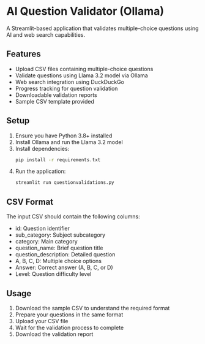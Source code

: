 # AI Question Validator (Ollama)

A Streamlit-based application that validates multiple-choice questions using AI and web search capabilities.

## Features

- Upload CSV files containing multiple-choice questions
- Validate questions using Llama 3.2 model via Ollama
- Web search integration using DuckDuckGo
- Progress tracking for question validation
- Downloadable validation reports
- Sample CSV template provided

## Setup

1. Ensure you have Python 3.8+ installed
2. Install Ollama and run the Llama 3.2 model
3. Install dependencies:
   ```bash
   pip install -r requirements.txt
   ```
4. Run the application:
   ```bash
   streamlit run questionvalidations.py
   ```

## CSV Format

The input CSV should contain the following columns:
- id: Question identifier
- sub_category: Subject subcategory
- category: Main category
- question_name: Brief question title
- question_description: Detailed question
- A, B, C, D: Multiple choice options
- Answer: Correct answer (A, B, C, or D)
- Level: Question difficulty level

## Usage

1. Download the sample CSV to understand the required format
2. Prepare your questions in the same format
3. Upload your CSV file
4. Wait for the validation process to complete
5. Download the validation report